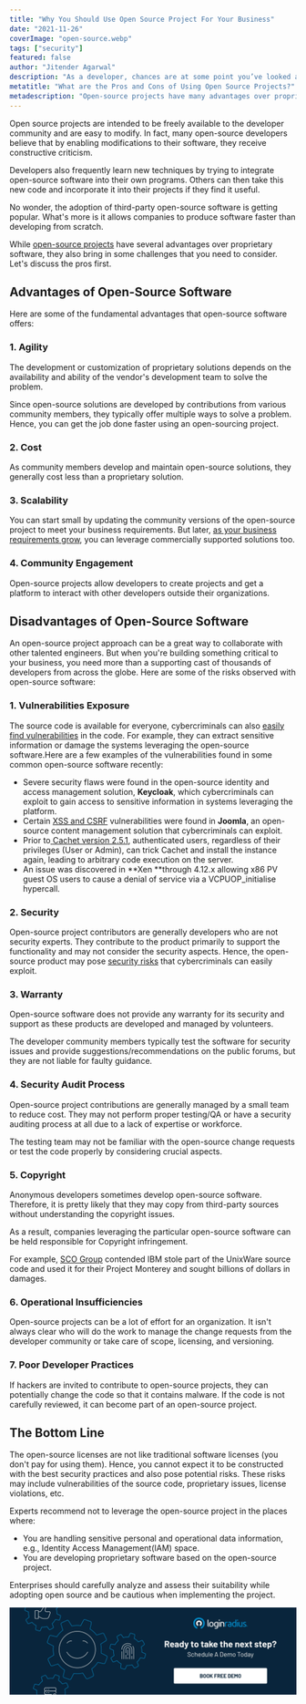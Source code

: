 ```yaml
---
title: "Why You Should Use Open Source Project For Your Business"
date: "2021-11-26"
coverImage: "open-source.webp"
tags: ["security"]
featured: false 
author: "Jitender Agarwal"
description: "As a developer, chances are at some point you’ve looked at an open source project to solve a problem. But before going off and using the first one you come across, it’s important to consider both the pros and cons of using open source."
metatitle: "What are the Pros and Cons of Using Open Source Projects?"
metadescription: "Open-source projects have many advantages over proprietary software, but they also bring some challenges along. Learn the pros and cons of using open source projects."
---
```


Open source projects are intended to be freely available to the developer community and are easy to modify. In fact, many open-source developers believe that by enabling modifications to their software, they receive constructive criticism.

Developers also frequently learn new techniques by trying to integrate open-source software into their own programs. Others can then take this new code and incorporate it into their projects if they find it useful. 

No wonder, the adoption of third-party open-source software is getting popular. What's more is it allows companies to produce software faster than developing from scratch.

While [open-source projects](https://www.loginradius.com/open-source/) have several advantages over proprietary software, they also bring in some challenges that you need to consider. Let's discuss the pros first. 


## Advantages of Open-Source Software

Here are some of the fundamental advantages that open-source software offers: 


### 1. Agility

The development or customization of proprietary solutions depends on the availability and ability of the vendor's development team to solve the problem. 

Since open-source solutions are developed by contributions from various community members, they typically offer multiple ways to solve a problem. Hence, you can get the job done faster using an open-sourcing project. 


### 2. Cost

As community members develop and maintain open-source solutions, they generally cost less than a proprietary solution. 


### 3. Scalability

You can start small by updating the community versions of the open-source project to meet your business requirements. But later, [as your business requirements grow](https://www.loginradius.com/blog/identity/handling-scalability-security-loginradius/), you can leverage commercially supported solutions too.


### 4. Community Engagement 

Open-source projects allow developers to create projects and get a platform to interact with other developers outside their organizations. 


## Disadvantages of Open-Source Software

An open-source project approach can be a great way to collaborate with other talented engineers. But when you're building something critical to your business, you need more than a supporting cast of thousands of developers from across the globe. Here are some of the risks observed with open-source software: 


### 1. Vulnerabilities Exposure

The source code is available for everyone, cybercriminals can also [easily find vulnerabilities](https://www.loginradius.com/resource/owasp-top-10-web-application-vulnerabilities-list-for-every-developer/) in the code. For example, they can extract sensitive information or damage the systems leveraging the open-source software.Here are a few examples of the vulnerabilities found in some common open-source software recently: 



* Severe security flaws were found in the open-source identity and access management solution, **Keycloak**, which cybercriminals can exploit to gain access to sensitive information in systems leveraging the platform. 
* Certain [XSS and CSRF](https://www.cvedetails.com/vulnerability-list/vendor_id-3496/Joomla.html) vulnerabilities were found in **Joomla**, an open-source content management solution that cybercriminals can exploit. 
* Prior to<span style="text-decoration:underline;"> [Cachet version 2.5.1](https://www.cvedetails.com/cve/CVE-2021-39165/)</span>, authenticated users, regardless of their privileges (User or Admin), can trick Cachet and install the instance again, leading to arbitrary code execution on the server.
* An issue was discovered in **Xen **through 4.12.x allowing x86 PV guest OS users to cause a denial of service via a VCPUOP_initialise hypercall. 


### 2. Security

Open-source project contributors are generally developers who are not security experts. They contribute to the product primarily to support the functionality and may not consider the security aspects. Hence, the open-source product may pose [security risks](https://www.loginradius.com/blog/identity/consumer-data-privacy-security/) that cybercriminals can easily exploit. 


### 3. Warranty

Open-source software does not provide any warranty for its security and support as these products are developed and managed by volunteers.

The developer community members typically test the software for security issues and provide suggestions/recommendations on the public forums, but they are not liable for faulty guidance.


### 4. Security Audit Process

Open-source project contributions are generally managed by a small team to reduce cost. They may not perform proper testing/QA or have a security auditing process at all due to a lack of expertise or workforce. 

The testing team may not be familiar with the open-source change requests or test the code properly by considering crucial aspects. 


### 5. Copyright

Anonymous developers sometimes develop open-source software. Therefore, it is pretty likely that they may copy from third-party sources without understanding the copyright issues. 

As a result, companies leveraging the particular open-source software can be held responsible for Copyright infringement.

For example, [SCO Group](https://arstechnica.co.uk/tech-policy/2017/10/appeals-court-keeps-alive-the-never-ending-linux-case-sco-v-ibm/) contended IBM stole part of the UnixWare source code and used it for their Project Monterey and sought billions of dollars in damages.


### 6. Operational Insufficiencies

Open-source projects can be a lot of effort for an organization. It isn't always clear who will do the work to manage the change requests from the developer community or take care of scope, licensing, and versioning.


### 7. Poor Developer Practices

If hackers are invited to contribute to open-source projects, they can potentially change the code so that it contains malware. If the code is not carefully reviewed, it can become part of an open-source project.


## The Bottom Line

The open-source licenses are not like traditional software licenses (you don't pay for using them). Hence, you cannot expect it to be constructed with the best security practices and also pose potential risks. These risks may include vulnerabilities of the source code, proprietary issues, license violations, etc.

Experts recommend not to leverage the open-source project in the places where:



* You are handling sensitive personal and operational data information, e.g., Identity Access Management(IAM) space. 
* You are developing proprietary software based on the open-source project. 

Enterprises should carefully analyze and assess their suitability while adopting open source and be cautious when implementing the project.


[![book-a-demo-loginradius](../../assets/book-a-demo-loginradius.webp)](https://www.loginradius.com/contact-us?utm_source=blog&utm_medium=web&utm_campaign=pros-cons-open-source-project)
